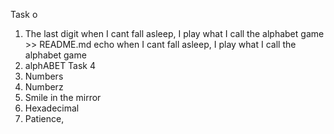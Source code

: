 Task o
1. The last digit
 when I cant fall asleep, I play what I call the alphabet game >> README.md
echo  when I cant fall asleep, I play what I call the alphabet game
3. alphABET
Task 4
5. Numbers
6. Numberz
7. Smile in the mirror
8. Hexadecimal
9. Patience, 
